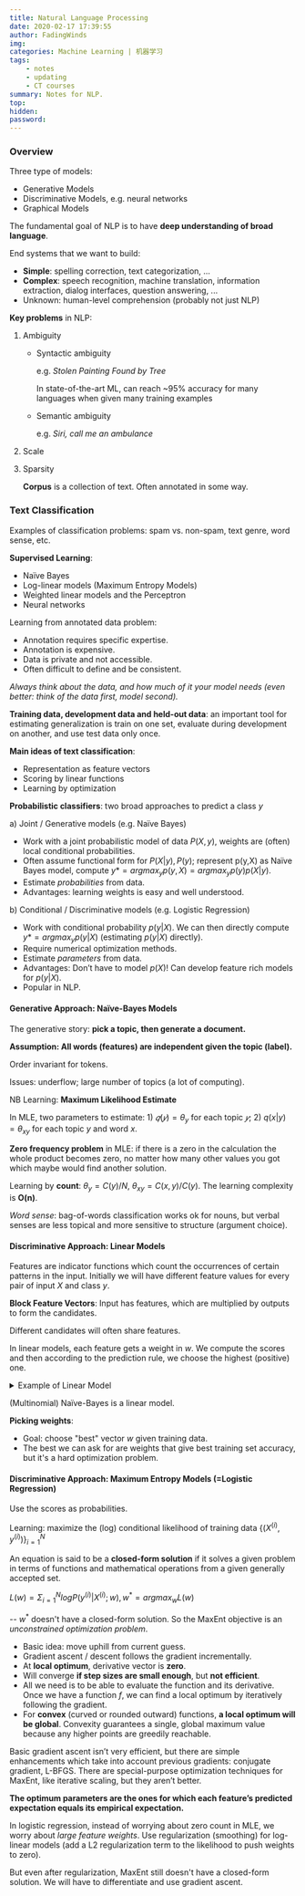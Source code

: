 ```yaml
---
title: Natural Language Processing
date: 2020-02-17 17:39:55
author: FadingWinds
img:
categories: Machine Learning | 机器学习
tags: 
    - notes
    - updating
    - CT courses
summary: Notes for NLP.
top:
hidden:
password:
---
```


### Overview

Three type of models:

- Generative Models
- Discriminative Models, e.g. neural networks
- Graphical Models

The fundamental goal of NLP is to have **deep understanding of broad language**.

End systems that we want to build:

- **Simple**: spelling correction, text categorization, ...
- **Complex**: speech recognition, machine translation, information extraction, dialog interfaces, question answering, ...
- Unknown: human-level comprehension (probably not just NLP)

**Key problems** in NLP:

1. Ambiguity
   - Syntactic ambiguity
  
        e.g. *Stolen Painting Found by Tree* 
        
        In state-of-the-art ML, can reach ~95% accuracy for many languages when given many training examples
   - Semantic ambiguity 

        e.g. *Siri, call me an ambulance*

2. Scale  

3. Sparsity
   
   **Corpus** is a collection of text. Often annotated in some way. 

### Text Classification

Examples of classification problems: spam vs. non-spam, text genre, word sense, etc.

**Supervised Learning**:

- Naïve Bayes
- Log-linear models (Maximum Entropy Models)
- Weighted linear models and the Perceptron
- Neural networks

Learning from annotated data problem:

- Annotation requires specific expertise.
- Annotation is expensive.
- Data is private and not accessible.
- Often difficult to define and be consistent.

*Always think about the data, and how much of it your model needs (even better: think of the data first, model second).*

**Training data, development data and held-out data**: an important tool for estimating generalization is train on one set, evaluate during development on another, and use test data only once.

**Main ideas of text classification**:

- Representation as feature vectors
- Scoring by linear functions
- Learning by optimization

**Probabilistic classifiers**: two broad approaches to predict a class $y$

a) Joint / Generative models (e.g. Naïve Bayes)

- Work with a joint probabilistic model of data $P(X,y)$, weights are (often) local conditional probabilities.
- Often assume functional form for $P(X|y), P(y)$; represent p(y,X) as Naïve Bayes model, compute $y*=argmax_y p(y,X)= argmax_y p(y)p(X|y)$.
- Estimate *probabilities* from data.
- Advantages: learning weights is easy and well understood.

b) Conditional / Discriminative models (e.g. Logistic Regression)

- Work with conditional probability $p(y|X)$. We can then directly compute $y* = argmax_y p(y|X)$ (estimating $p(y|X)$ directly).
- Require numerical optimization methods.
- Estimate *parameters* from data.
- Advantages: Don’t have to model $p(X)$! Can develop feature rich models for $p(y|X)$.
- Popular in NLP.

#### Generative Approach: Naïve-Bayes Models

The generative story: **pick a topic, then generate a
document.**

**Assumption: All words (features) are independent given the topic (label).**

Order invariant for tokens.

Issues: underflow; large number of topics (a lot of computing).

NB Learning: **Maximum Likelihood Estimate**

In MLE, two parameters to estimate: 1) $𝑞(𝑦) = \theta_y$ for each topic $𝑦$; 2) $q(x|y) = \theta_{xy}$ for each topic $y$ and word $x$.

**Zero frequency problem** in MLE: if there is a zero in the calculation the whole product becomes zero, no matter how many other values you got which maybe would find another solution.

Learning by **count**: $\theta_y = C(y)/N$, $\theta_{xy} = C(x,y)/C(y)$. The learning complexity is **O(n)**.

*Word sense*: bag-of-words classification works ok for nouns, but verbal senses are less topical and more sensitive to structure (argument choice).

#### Discriminative Approach: Linear Models

Features are indicator functions which count the occurrences of certain patterns in the input. Initially we will have different feature values for every pair of input $X$ and class $y$.

**Block Feature Vectors**: Input has features, which are multiplied by outputs to form the candidates.

Different candidates will often share features.

In linear models, each feature gets a weight in $w$. We compute the scores and then according to the prediction rule, we choose the highest (positive) one.

<details>
<summary>Example of Linear Model</summary>

$\Phi(X, SPORTS) = [1 0 1 0 \space 0 0 0 0 \space 0 0 0 0]$

$\Phi(X, POLITICS) = [0 0 0 0 \space 1 0 1 0 \space 0 0 0 0]$

$\Phi(X, OTHER) = [0 0 0 0 \space 0 0 0 0 \space 1 0 1 0]$

$W = [1 \space 1 \space -1 \space 2, 1 \space -1 \space 1 \space -2, -2 \space -1 \space -1 \space 1]$

Respectively $SCORE= 0;2;-3$, thus $prediction = POLITICS$
</details>

(Multinomial) Naïve-Bayes is a linear model.

**Picking weights**:

- Goal: choose "best" vector $w$ given training data.
- The best we can ask for are weights that give best training set accuracy, but it's a hard optimization problem.

#### Discriminative Approach: Maximum Entropy Models (=Logistic Regression)

Use the scores as probabilities.

Learning: maximize the (log) conditional likelihood of training data $\{(X^{(i)}, y^{(i)})\}^N_{i=1}$

An equation is said to be a **closed-form solution** if it solves a given problem in terms of functions and mathematical operations from a given generally accepted set.

$L(w) = \Sigma^{N}_{i=1}logP(y^{(i)}|X^{(i)}; w), w^*=argmax_wL(w)$

-- $w^*$ doesn't have a closed-form solution. So the MaxEnt objective is an *unconstrained optimization problem*.

- Basic idea: move uphill from current guess.
- Gradient ascent / descent follows the gradient incrementally.
- At **local optimum**, derivative vector is **zero**.
- Will converge **if step sizes are small enough**, but **not efficient**.
- All we need is to be able to evaluate the function and its derivative. Once we have a function $f$, we can find a local optimum by iteratively following the gradient.
- For **convex** (curved or rounded outward) functions, **a local optimum will be global**. Convexity guarantees a single, global maximum value because any higher points are greedily reachable.

Basic gradient ascent isn’t very efficient, but there are simple enhancements which take into account previous gradients: conjugate gradient, L-BFGS. There are special-purpose optimization techniques for MaxEnt, like
iterative scaling, but they aren’t better.

**The optimum parameters are the ones for which each feature’s predicted expectation equals its empirical expectation.**

In logistic regression, instead of worrying about zero count in MLE, we worry about *large feature weights*. Use regularization (smoothing) for log-linear models (add a L2 regularization term to the likelihood to push weights to zero).

But even after regularization, MaxEnt still doesn't have a closed-form solution. We will have to differentiate and use gradient ascent.